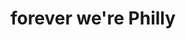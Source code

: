 ---
pid: ls98
title: forever we're Philly
location_transcription: Rittenhouse Square
coordinates: "[-75.172187323903, 39.949227022474]"
zipcode: '19107'
gen_neighborhood: Center City
neighborhood: Washington Square West,Avenue of The Arts,Midtown Village,Chinatown
outside_phl: 
age: '30'
age_range: 30-39
instagram: 
image_file_name: ls_98.jpg
proposal_transcription: Ben Logan Ritten
topic: Person
topic_summary: 0, 0
type: Sculpture Statue,Bench
keywords_other: 
credit: Genora Johnson
image_labels: "#NAME?"
twitter: 
facebook: 
permalink: "/monuments/ls98/"
layout: item-page
---